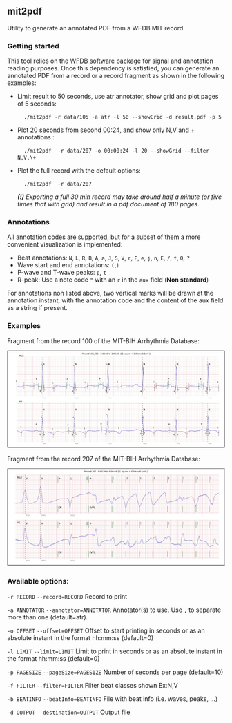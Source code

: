 ## mit2pdf

Utility to generate an annotated PDF from a WFDB MIT record.

### Getting started

This tool relies on the [WFDB software package](http://www.physionet.org/physiotools/wfdb.shtml) for signal and annotation reading purposes.
Once this dependency is satisfied, you can generate an annotated PDF from a record or a record fragment as shown in the following examples:

- Limit result to 50 seconds, use atr annotator, show grid and plot pages of 5 seconds:

        ./mit2pdf -r data/105 -a atr -l 50 --showGrid -d result.pdf -p 5

- Plot 20 seconds from second 00:24, and show only N,V and + annotations :

        ./mit2pdf  -r data/207 -o 00:00:24 -l 20 --showGrid --filter N,V,\+

- Plot the full record with the default options:

        ./mit2pdf  -r data/207

  ***(!)*** *Exporting a full 30 min record may take around half a minute (or five times that with grid) and result in a pdf document of 180 pages.*

### Annotations

All [annotation codes](https://www.physionet.org/physiotools/wpg/wpg_32.htm) are supported, but for a subset of them a more convenient visualization is implemented:

 * Beat annotations: `N`, `L`, `R`, `B`, `A`, `a`, `J`, `S`, `V`, `r`, `F`, `e`, `j`, `n`, `E`, `/`, `f`, `Q`, `?`
 * Wave start and end annotations: `(`,`)`
 * P-wave and T-wave peaks: `p`, `t`
 * R-peak: Use a note code `"` with an `r` in the `aux` field (**Non standard**)

For annotations non listed above, two vertical marks will be drawn at the annotation instant, with the annotation code and the content of the aux field as a string if present.

### Examples

Fragment from the record 100 of the  MIT-BIH Arrhythmia Database:

![mit2pdf example](example/annotations_example.jpeg)

Fragment from the record 207 of the  MIT-BIH Arrhythmia Database:

![mit2pdf example](example/annotations_example_2.jpeg)


### Available options:

 `-r RECORD` `--record=RECORD` Record to print

 `-a ANNOTATOR` `--annotator=ANNOTATOR` Annotator(s) to use. Use `,` to separate more than one (default=atr).

 `-o OFFSET` `--offset=OFFSET` Offset to start printing in seconds or as an absolute instant in the format hh:mm:ss (default=0)

 `-l LIMIT` `--limit=LIMIT`  Limit to print in seconds or as an absolute instant in the format hh:mm:ss (default=0)

 `-p PAGESIZE` `--pageSize=PAGESIZE` Number of seconds per page (default=10)

 `-f FILTER` `--filter=FILTER` Filter beat classes shown Ex:N,V

 `-b BEATINFO` `--beatInfo=BEATINFO` File with beat info (i.e. waves, peaks, ...)

 `-d OUTPUT` `--destination=OUTPUT` Output file
